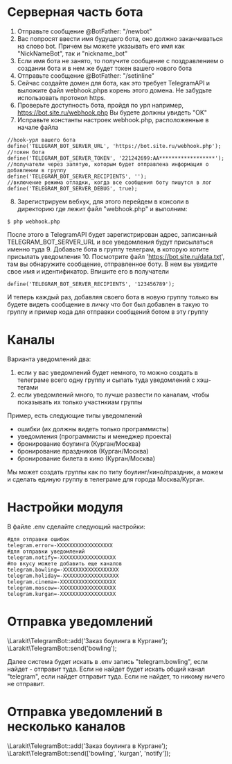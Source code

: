# Серверная часть бота
1. Отправьте сообщение @BotFather: "/newbot"
2. Вас попросят ввести имя будущего бота, оно должно заканчиваться на слово bot.
Причем вы можете указывать его имя как "NickNameBot", так и "nickname_bot"
3. Если имя бота не занято, то получите сообщение с поздравлением о создании бота и в нем же будет токен вашего нового бота
4. Отправьте сообщение @BotFather: "/setinline"
5. Сейчас создайте домен для бота, как это требует TelegramAPI и выложите файл webhook.phpв корень этого домена.
Не забудьте использовать протокол https.
6. Проверьте доступность бота, пройдя по урл
например, https://bot.site.ru/webhook.php
Вы будете должны увидеть "OK"
7. Исправьте константы настроек webhook.php, расположенные в начале файла
~~~
//hook-урл вашего бота
define('TELEGRAM_BOT_SERVER_URL', 'https://bot.site.ru/webhook.php');
//токен бота
define('TELEGRAM_BOT_SERVER_TOKEN', '221242699:AA******************');
//получатели через запятую, которым будет отправлена информация о добавлении в группу
define('TELEGRAM_BOT_SERVER_RECIPIENTS', '');
//включение режима отладки, когда все сообщения боту пишутся в лог
define('TELEGRAM_BOT_SERVER_DEBUG', true);
~~~
8. Зарегистрируем вебхук, для этого перейдем в консоли в директорию где лежит файл "webhook.php"
и выполним:
~~~
$ php webhook.php
~~~
После этого в TelegramAPI будет зарегистрирован адрес, записанный TELEGRAM_BOT_SERVER_URL и все уведомления будут присылаться именно туда
9. Добавьте бота в группу телеграм, в которую хотите присылать уведомления
10. Посмотрите файл 'https://bot.site.ru/data.txt', там вы обнаружите сообщение, отправленное боту.
В нем вы увидите свое имя и идентификатор. Впишите его в получатели
~~~
define('TELEGRAM_BOT_SERVER_RECIPIENTS', '123456789');
~~~
И теперь каждый раз, добавляя своего бота в новую группу только вы будете видеть сообщение в личку что бот был добавлен в такую то группу
и пример кода для отправки сообщений ботом в эту группу


# Каналы
Варианта уведомлений два:
1) если у вас уведомлений будет немного, то можно создать в телеграме всего одну группу и сыпать туда уведомлений с хэш-тегами
2) если уведомлений много, то лучше развести по каналам, чтобы показывать их только участнкиам группы

Пример, есть следующие типы уведомлений
- ошибки (их должны видеть только программисты)
- уведомления (программисты и менеджер проекта)
- бронирование боулинга (Курган/Москва)
- бронирование праздников (Курган/Москва)
- бронирование билета в кино (Курган/Москва)

Мы может создать группы как по типу боулинг/кино/праздник, а можем и сделать единую группу в телеграме для города Москва/Курган.

# Настройки модуля
В файле .env сделайте следующий настройки:
~~~
#для отправки ошибок
telegram.error=-XXXXXXXXXXXXXXXXXX
#для отправки уведомлений
telegram.notify=-XXXXXXXXXXXXXXXXXX
#по вкусу можете добавить еще каналов
telegram.bowling=-XXXXXXXXXXXXXXXXXX
telegram.holiday=-XXXXXXXXXXXXXXXXXX
telegram.cinema=-XXXXXXXXXXXXXXXXXX
telegram.moscow=-XXXXXXXXXXXXXXXXXX
telegram.kurgan=-XXXXXXXXXXXXXXXXXX
~~~

# Отправка уведомлений
\Larakit\TelegramBot::add('Заказ боулинга в Кургане');
\Larakit\TelegramBot::send('bowling');

Далее система будет искать в .env запись "telegram.bowling", если найдет - отправит туда.
Если не найдет будет искать общий канал "telegram", если найдет отправит туда.
Если не найдет, то никому ничего не отправит.

# Отправка уведомлений в несколько каналов
\Larakit\TelegramBot::add('Заказ боулинга в Кургане');
\Larakit\TelegramBot::send(['bowling', 'kurgan', 'notify']);
